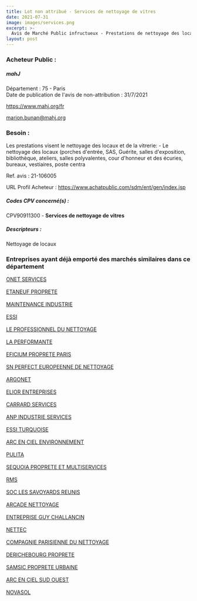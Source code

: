 ```yaml
---
title: Lot non attribué - Services de nettoyage de vitres
date: 2021-07-31
image: images/services.png
excerpt: >-
  Avis de Marché Public infructueux - Prestations de nettoyage des locaux et de la vitrerie du mahJ.
layout: post
---
```


### Acheteur Public :
##### mahJ
Département : 75 - Paris<br/>
Date de publication de l'avis de non-attribution : 31/7/2021


https://www.mahj.org/fr

marion.bunan@mahj.org


### Besoin :

Les prestations visent le nettoyage des locaux et de la vitrerie: - Le nettoyage des locaux (porches d'entrée, SAS, Guérite, salles d'exposition, bibliothèque, ateliers, salles polyvalentes, cour d'honneur et des écuries, bureaux, vestiaires, poste centra

Ref. avis : 21-106005

URL Profil Acheteur : https://www.achatpublic.com/sdm/ent/gen/index.jsp

##### Codes CPV concerné(s) :
CPV90911300 - **Services de nettoyage de vitres** <br/>

##### Descripteurs :
Nettoyage de locaux <br/>

### Entreprises ayant déjà emporté des marchés similaires dans ce département
<a href="/entreprise-543/siren-067800425">ONET SERVICES</a><br/><br/>
<a href="/entreprise-545/siren-316158500">ETANEUF PROPRETE</a><br/><br/>
<a href="/entreprise-547/siren-325807220">MAINTENANCE INDUSTRIE</a><br/><br/>
<a href="/entreprise-547/siren-327435137">ESSI</a><br/><br/>
<a href="/entreprise-550/siren-352495410">LE PROFESSIONNEL DU NETTOYAGE</a><br/><br/>
<a href="/entreprise-552/siren-380964718">LA PERFORMANTE</a><br/><br/>
<a href="/entreprise-552/siren-383432655">EFICIUM PROPRETE PARIS</a><br/><br/>
<a href="/entreprise-552/siren-383935673">SN PERFECT EUROPEENNE DE NETTOYAGE</a><br/><br/>
<a href="/entreprise-553/siren-390778777">ARGONET</a><br/><br/>
<a href="/entreprise-557/siren-413901760">ELIOR ENTREPRISES</a><br/><br/>
<a href="/entreprise-561/siren-440233104">CARRARD SERVICES</a><br/><br/>
<a href="/entreprise-562/siren-448760280">ANP INDUSTRIE SERVICES</a><br/><br/>
<a href="/entreprise-565/siren-489702977">ESSI TURQUOISE</a><br/><br/>
<a href="/entreprise-566/siren-493689566">ARC EN CIEL ENVIRONNEMENT</a><br/><br/>
<a href="/entreprise-566/siren-493863708">PULITA</a><br/><br/>
<a href="/entreprise-569/siren-512659186">SEQUOIA PROPRETE ET MULTISERVICES</a><br/><br/>
<a href="/entreprise-571/siren-528449671">RMS</a><br/><br/>
<a href="/entreprise-572/siren-542062211">SOC LES SAVOYARDS REUNIS</a><br/><br/>
<a href="/entreprise-572/siren-572002186">ARCADE NETTOYAGE</a><br/><br/>
<a href="/entreprise-572/siren-572053833">ENTREPRISE GUY CHALLANCIN</a><br/><br/>
<a href="/entreprise-572/siren-572107118">NETTEC</a><br/><br/>
<a href="/entreprise-572/siren-572175412">COMPAGNIE PARISIENNE DU NETTOYAGE</a><br/><br/>
<a href="/entreprise-573/siren-702021114">DERICHEBOURG PROPRETE</a><br/><br/>
<a href="/entreprise-578/siren-814632642">SAMSIC PROPRETE URBAINE</a><br/><br/>
<a href="/entreprise-581/siren-845181296">ARC EN CIEL SUD OUEST</a><br/><br/>
<a href="/entreprise-582/siren-997556303">NOVASOL</a><br/><br/>

